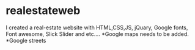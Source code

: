 # realestateweb
I created a real-estate website with HTML,CSS,JS, jQuary, Google fonts, Font awesome, Slick Slider and etc....
*Google maps needs to be added.
*Google streets

